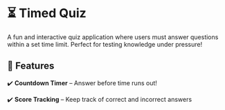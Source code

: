 # ⏳ Timed Quiz

A fun and interactive quiz application where users must answer questions within a set time limit. Perfect for testing knowledge under pressure!

## 🚀 Features
✔️ **Countdown Timer** – Answer before time runs out!

✔️ **Score Tracking** – Keep track of correct and incorrect answers
